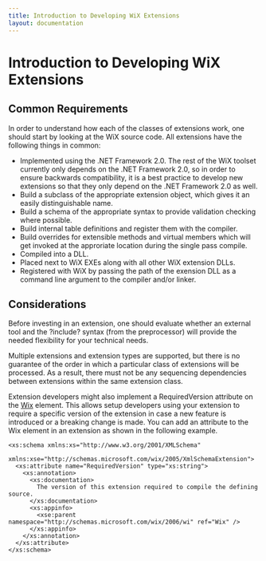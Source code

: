 ```yaml
---
title: Introduction to Developing WiX Extensions
layout: documentation
---
```

# Introduction to Developing WiX Extensions

## Common Requirements
In order to understand how each of the classes of extensions work, one should start by looking at the WiX source code. All extensions have the following things in common:

* Implemented using the .NET Framework 2.0. The rest of the WiX toolset currently only depends on the .NET Framework 2.0, so in order to ensure backwards compatibility, it is a best practice to develop new extensions so that they only depend on the .NET Framework 2.0 as well.
* Build a subclass of the appropriate extension object, which gives it an easily distinguishable name.
* Build a schema of the appropriate syntax to provide validation checking where possible.
* Build internal table definitions and register them with the compiler.
* Build overrides for extensible methods and virtual members which will get invoked at the approriate location during the single pass compile.
* Compiled into a DLL.
* Placed next to WiX EXEs along with all other WiX extension DLLs.
* Registered with WiX by passing the path of the exension DLL as a command line argument to the compiler and/or linker.

## Considerations

Before investing in an extension, one should evaluate whether an external tool and the ?include? syntax (from the preprocessor) will provide the needed flexibility for your technical needs.

Multiple extensions and extension types are supported, but there is no guarantee of the order in which a particular class of extensions will be processed. As a result, there must not be any sequencing dependencies between extensions within the same extension class.

Extension developers might also implement a RequiredVersion attribute on the [Wix](../../xsd/wix/wix.html) element. This allows setup developers using your extension to require a specific version of the extension in case a new feature is introduced or a breaking change is made. You can add an attribute to the Wix element in an extension as shown in the following example.

    <xs:schema xmlns:xs="http://www.w3.org/2001/XMLSchema"
        xmlns:xse="http://schemas.microsoft.com/wix/2005/XmlSchemaExtension">
      <xs:attribute name="RequiredVersion" type="xs:string">
        <xs:annotation>
          <xs:documentation>
            The version of this extension required to compile the defining source.
          </xs:documentation>
          <xs:appinfo>
            <xse:parent namespace="http://schemas.microsoft.com/wix/2006/wi" ref="Wix" />
          </xs:appinfo>
        </xs:annotation>
      </xs:attribute>
    </xs:schema>
